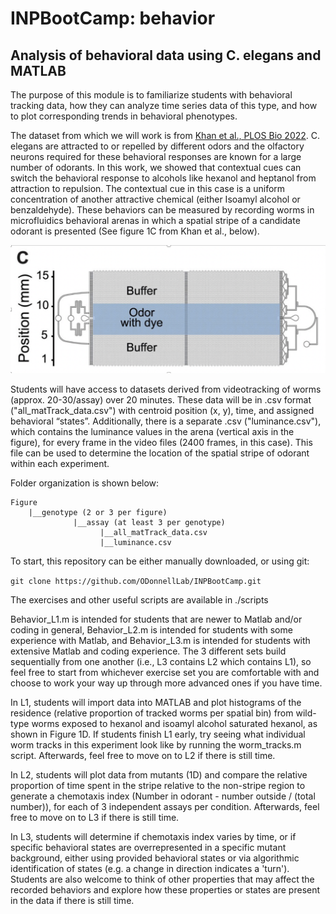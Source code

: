 # INPBootCamp: behavior

## Analysis of behavioral data using C. elegans and MATLAB 

The purpose of this module is to familiarize students with behavioral tracking data, how they can analyze time series data of this type, and how to plot corresponding trends in behavioral phenotypes. 

The dataset from which we will work is from [Khan et al., PLOS Bio 2022](https://doi.org/10.1371/journal.pbio.3001677). C. elegans are attracted to or repelled by different odors and the olfactory neurons required for these behavioral responses are known for a large number of odorants. In this work, we showed that contextual cues can switch the behavioral response to alcohols like hexanol and heptanol from attraction to repulsion. The contextual cue in this case is a uniform concentration of another attractive chemical (either Isoamyl alcohol or benzaldehyde). These behaviors can be measured by recording worms in microfluidics behavioral arenas in which a spatial stripe of a candidate odorant is presented (See figure 1C from Khan et al., below). 

![alt text](./Arena.png)

Students will have access to datasets derived from videotracking of worms (approx. 20-30/assay) over 20 minutes. These data will be in .csv format ("all_matTrack_data.csv") with centroid position (x, y), time, and assigned behavioral “states”. Additionally, there is a separate .csv ("luminance.csv"), which contains the luminance values in the arena (vertical axis in the figure), for every frame in the video files (2400 frames, in this case). This file can be used to determine the location of the spatial stripe of odorant within each experiment.

Folder organization is shown below:

```
Figure
    |__genotype (2 or 3 per figure)
              |__assay (at least 3 per genotype)
                    |__all_matTrack_data.csv
                    |__luminance.csv
```
To start, this repository can be either manually downloaded, or using git:

```git clone https://github.com/ODonnellLab/INPBootCamp.git```

The exercises and other useful scripts are available in ./scripts

Behavior_L1.m is intended for students that are newer to Matlab and/or coding in general, Behavior_L2.m is intended for students with some experience with Matlab, and Behavior_L3.m is intended for students with extensive Matlab and coding experience. The 3 different sets build sequentially from one another (i.e., L3 contains L2 which contains L1), so feel free to start from whichever exercise set you are comfortable with and choose to work your way up through more advanced ones if you have time.

In L1, students will import data into MATLAB and plot histograms of the residence (relative proportion of tracked worms per spatial bin) from wild-type worms exposed to hexanol and isoamyl alcohol saturated hexanol, as shown in Figure 1D. If students finish L1 early, try seeing what individual worm tracks in this experiment look like by running the worm_tracks.m script. Afterwards, feel free to move on to L2 if there is still time.

In L2, students will plot data from mutants (1D) and compare the relative proportion of time spent in the stripe relative to the non-stripe region to generate a chemotaxis index (Number in odorant - number outside / (total number)), for each of 3 independent assays per condition. Afterwards, feel free to move on to L3 if there is still time.

In L3, students will determine if chemotaxis index varies by time, or if specific behavioral states are overrepresented in a specific mutant background, either using provided behavioral states or via algorithmic identification of states (e.g. a change in direction indicates a 'turn'). Students are also welcome to think of other properties that may affect the recorded behaviors and explore how these properties or states are present in the data if there is still time.
